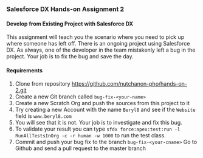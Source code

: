 ### Salesforce DX Hands-on Assignment 2

#### Develop from Existing Project with Salesforce DX

This assignment will teach you the scenario where you need to pick up where someone has left off. There is an ongoing project using Salesforce DX. As always, one of the developer in the team mistakenly left a bug in the project. Your job is to fix the bug and save the day.
  
#### Requirements
1. Clone from repository https://github.com/nutchanon-pho/hands-on-2.git
2. Create a new Git branch called `bug-fix-<your-name>`
3. Create a new Scratch Org and push the sources from this project to it
4. Try creating a new Account with the name `Beryl8` and see if the `Website` field is `www.beryl8.com`
5. You will see that it is not. Your job is to investigate and fix this bug.
6. To validate your result you can type `sfdx force:apex:test:run -l RunAllTestsInOrg -c -r human -w 1000` to run the test class.
7. Commit and push your bug fix to the branch `bug-fix-<your-cname>`
Go to Github and send a pull request to the master branch
 
   
